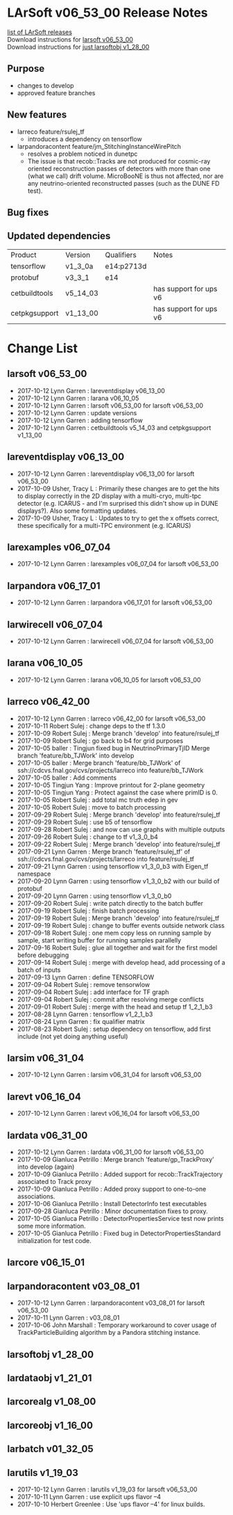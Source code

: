 # LArSoft v06_53_00 Release Notes



[list of LArSoft releases](LArSoft_release_list)  
Download instructions for [larsoft v06_53_00](http://scisoft.fnal.gov/scisoft/bundles/larsoft/v06_53_00/larsoft-v06_53_00.html)  
Download instructions for [just larsoftobj v1_28_00](http://scisoft.fnal.gov/scisoft/bundles/larsoftobj/v1_28_00/larsoftobj-v1_28_00.html)

## Purpose

-   changes to develop
-   approved feature branches

## New features

-   larreco feature/rsulej_tf
    -   introduces a dependency on tensorflow
-   larpandoracontent feature/jm_StitchingInstanceWirePitch
    -   resolves a problem noticed in dunetpc
    -   The issue is that recob::Tracks are not produced for cosmic-ray oriented reconstruction passes of detectors with more than one (what we call) drift volume. MicroBooNE is thus not affected, nor are any neutrino-oriented reconstructed passes (such as the DUNE FD test).

## Bug fixes

## Updated dependencies

|               |          |            |                        |
|---------------|----------|------------|------------------------|
| Product       | Version  | Qualifiers | Notes                  |
| tensorflow    | v1_3_0a | e14:p2713d |                        |
| protobuf      | v3_3_1  | e14        |                        |
| cetbuildtools | v5_14_03 |            | has support for ups v6 |
| cetpkgsupport | v1_13_00 |            | has support for ups v6 |

# Change List

## larsoft v06_53_00

-   2017-10-12 Lynn Garren : lareventdisplay v06_13_00
-   2017-10-12 Lynn Garren : larana v06_10_05
-   2017-10-12 Lynn Garren : larsoft v06_53_00 for larsoft v06_53_00
-   2017-10-12 Lynn Garren : update versions
-   2017-10-12 Lynn Garren : adding tensorflow
-   2017-10-12 Lynn Garren : cetbuildtools v5_14_03 and cetpkgsupport v1_13_00

## lareventdisplay v06_13_00

-   2017-10-12 Lynn Garren : lareventdisplay v06_13_00 for larsoft v06_53_00
-   2017-10-09 Usher, Tracy L : Primarily these changes are to get the hits to display correctly in the 2D display with a multi-cryo, multi-tpc detector (e.g. ICARUS - and I'm surprised this didn't show up in DUNE displays?). Also some formatting updates.
-   2017-10-09 Usher, Tracy L : Updates to try to get the x offsets correct, these specifically for a multi-TPC environment (e.g. ICARUS)

## larexamples v06_07_04

-   2017-10-12 Lynn Garren : larexamples v06_07_04 for larsoft v06_53_00

## larpandora v06_17_01

-   2017-10-12 Lynn Garren : larpandora v06_17_01 for larsoft v06_53_00

## larwirecell v06_07_04

-   2017-10-12 Lynn Garren : larwirecell v06_07_04 for larsoft v06_53_00

## larana v06_10_05

-   2017-10-12 Lynn Garren : larana v06_10_05 for larsoft v06_53_00

## larreco v06_42_00

-   2017-10-12 Lynn Garren : larreco v06_42_00 for larsoft v06_53_00
-   2017-10-11 Robert Sulej : change deps to the tf 1.3.0
-   2017-10-09 Robert Sulej : Merge branch 'develop' into feature/rsulej_tf
-   2017-10-09 Robert Sulej : go back to b4 for grid purposes
-   2017-10-05 baller : Tingjun fixed bug in NeutrinoPrimaryTjID Merge branch 'feature/bb_TJWork' into develop
-   2017-10-05 baller : Merge branch 'feature/bb_TJWork' of ssh://cdcvs.fnal.gov/cvs/projects/larreco into feature/bb_TJWork
-   2017-10-05 baller : Add comments
-   2017-10-05 Tingjun Yang : Improve printout for 2-plane geometry
-   2017-10-05 Tingjun Yang : Protect against the case where primID is 0.
-   2017-10-05 Robert Sulej : add total mc truth edep in gev
-   2017-10-05 Robert Sulej : move to batch processing
-   2017-09-29 Robert Sulej : Merge branch 'develop' into feature/rsulej_tf
-   2017-09-29 Robert Sulej : use b5 of tensorflow
-   2017-09-28 Robert Sulej : and now can use graphs with multiple outputs
-   2017-09-26 Robert Sulej : change to tf v1_3_0_b4
-   2017-09-22 Robert Sulej : Merge branch 'develop' into feature/rsulej_tf
-   2017-09-21 Lynn Garren : Merge branch 'feature/rsulej_tf' of ssh://cdcvs.fnal.gov/cvs/projects/larreco into feature/rsulej_tf
-   2017-09-21 Lynn Garren : using tensorflow v1_3_0_b3 with Eigen_tf namespace
-   2017-09-20 Lynn Garren : using tensorflow v1_3_0_b2 with our build of protobuf
-   2017-09-20 Lynn Garren : using tensorflow v1_3_0_b0
-   2017-09-20 Robert Sulej : write patch directly to the batch buffer
-   2017-09-19 Robert Sulej : finish batch processing
-   2017-09-19 Robert Sulej : Merge branch 'develop' into feature/rsulej_tf
-   2017-09-19 Robert Sulej : change to buffer events outside network class
-   2017-09-18 Robert Sulej : one mem copy less on running sample by sample, start writing buffer for running samples parallelly
-   2017-09-16 Robert Sulej : glue all together and wait for the first model before debugging
-   2017-09-14 Robert Sulej : merge with develop head, add processing of a batch of inputs
-   2017-09-13 Lynn Garren : define TENSORFLOW
-   2017-09-04 Robert Sulej : remove tensorwlow
-   2017-09-04 Robert Sulej : add interface for TF graph
-   2017-09-04 Robert Sulej : commit after resolving merge conflicts
-   2017-09-01 Robert Sulej : merge with the head and setup tf 1_2_1_b3
-   2017-08-28 Lynn Garren : tensorflow v1_2_1_b3
-   2017-08-24 Lynn Garren : fix qualifier matrix
-   2017-08-23 Robert Sulej : setup dependecy on tensorflow, add first include (not yet doing anything useful)

## larsim v06_31_04

-   2017-10-12 Lynn Garren : larsim v06_31_04 for larsoft v06_53_00

## larevt v06_16_04

-   2017-10-12 Lynn Garren : larevt v06_16_04 for larsoft v06_53_00

## lardata v06_31_00

-   2017-10-12 Lynn Garren : lardata v06_31_00 for larsoft v06_53_00
-   2017-10-09 Gianluca Petrillo : Merge branch 'feature/gp_TrackProxy' into develop (again)
-   2017-10-09 Gianluca Petrillo : Added support for recob::TrackTrajectory associated to Track proxy
-   2017-10-09 Gianluca Petrillo : Added proxy support to one-to-one associations.
-   2017-10-06 Gianluca Petrillo : Install DetectorInfo test executables
-   2017-09-28 Gianluca Petrillo : Minor documentation fixes to proxy.
-   2017-10-05 Gianluca Petrillo : DetectorPropertiesService test now prints some more information.
-   2017-10-05 Gianluca Petrillo : Fixed bug in DetectorPropertiesStandard initialization for test code.

## larcore v06_15_01

## larpandoracontent v03_08_01

-   2017-10-12 Lynn Garren : larpandoracontent v03_08_01 for larsoft v06_53_00
-   2017-10-11 Lynn Garren : v03_08_01
-   2017-10-06 John Marshall : Temporary workaround to cover usage of TrackParticleBuilding algorithm by a Pandora stitching instance.

## larsoftobj v1_28_00

## lardataobj v1_21_01

## larcorealg v1_08_00

## larcoreobj v1_16_00

## larbatch v01_32_05

## larutils v1_19_03

-   2017-10-12 Lynn Garren : larutils v1_19_03 for larsoft v06_53_00
-   2017-10-11 Lynn Garren : use explicit ups flavor –4
-   2017-10-10 Herbert Greenlee : Use 'ups flavor –4' for linux builds.
